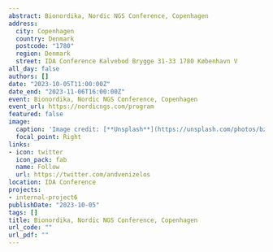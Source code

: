 ```yaml
---
abstract: Bionordika, Nordic NGS Conference, Copenhagen
address:
  city: Copenhagen
  country: Denmark
  postcode: "1780"
  region: Denmark
  street: IDA Conference Kalvebod Brygge 31-33 1780 København V 
all_day: false
authors: []
date: "2023-10-05T11:00:00Z"
date_end: "2023-11-06T16:00:00Z"
event: Bionordika, Nordic NGS Conference, Copenhagen
event_url: https://nordicngs.com/program
featured: false
image:
  caption: 'Image credit: [**Unsplash**](https://unsplash.com/photos/bzdhc5b3Bxs)'
  focal_point: Right
links:
- icon: twitter
  icon_pack: fab
  name: Follow
  url: https://twitter.com/andvenizelos
location: IDA Conference
projects:
- internal-project6
publishDate: "2023-10-05"
tags: []
title: Bionordika, Nordic NGS Conference, Copenhagen
url_code: ""
url_pdf: ""
---
```


